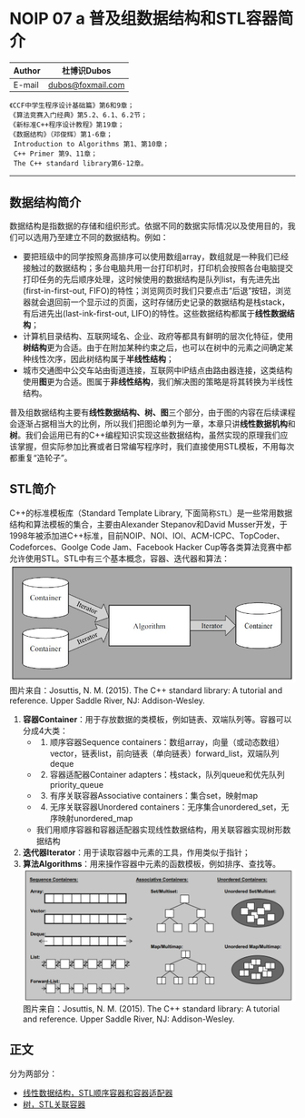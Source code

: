 NOIP 07 a 普及组数据结构和STL容器简介
======

|Author|杜博识Dubos|
|---|---|
|E-mail|dubos@foxmail.com|  

	《CCF中学生程序设计基础篇》第6和9章；
	《算法竞赛入门经典》第5.2、6.1、6.2节；
	《新标准C++程序设计教程》第19章；
	《数据结构》（邓俊辉）第1-6章；
	 Introduction to Algorithms 第1、第10章；
	 C++ Primer 第9、11章；
	 The C++ standard library第6-12章。
	  
------  

## 数据结构简介

数据结构是指数据的存储和组织形式。依据不同的数据实际情况以及使用目的，我们可以选用乃至建立不同的数据结构。例如：  
* 要把班级中的同学按照身高排序可以使用数组array，数组就是一种我们已经接触过的数据结构；多台电脑共用一台打印机时，打印机会按照各台电脑提交打印任务的先后顺序处理，这时候使用的数据结构是队列list，有先进先出(first-in-first-out, FIFO)的特性；浏览网页时我们只要点击“后退”按钮，浏览器就会退回前一个显示过的页面，这时存储历史记录的数据结构是栈stack，有后进先出(last-ink-first-out, LIFO)的特性。这些数据结构都属于**线性数据结构**；  
* 计算机目录结构、互联网域名、企业、政府等都具有鲜明的层次化特征，使用**树结构**更为合适。由于在附加某种约束之后，也可以在树中的元素之间确定某种线性次序，因此树结构属于**半线性结构**；
* 城市交通图中公交车站由街道连接，互联网中IP结点由路由器连接，这类结构使用**图**更为合适。图属于**非线性结构**，我们解决图的策略是将其转换为半线性结构。

普及组数据结构主要有**线性数据结构、树、图**三个部分，由于图的内容在后续课程会逐渐占据相当大的比例，所以我们把图论单列为一章，本章只讲**线性数据机构**和**树**。我们会运用已有的C++编程知识实现这些数据结构，虽然实现的原理我们应该掌握，但实际参加比赛或者日常编写程序时，我们直接使用STL模板，不用每次都重复“造轮子”。  

## STL简介

C++的标准模板库（Standard Template Library, 下面简称`STL`）是一些常用数据结构和算法模板的集合，主要由Alexander Stepanov和David Musser开发，于1998年被添加进C++标准，目前NOIP、NOI、IOI、ACM-ICPC、TopCoder、Codeforces、Goolge Code Jam、Facebook Hacker Cup等各类算法竞赛中都允许使用STL。STL中有三个基本概念，容器、迭代器和算法：  
![](/diagrams/NOIP%2007%20STL%20Components.JPG)  
图片来自：Josuttis, N. M. (2015). The C++ standard library: A tutorial and reference. Upper Saddle River, NJ: Addison-Wesley. 

1. **容器Container**：用于存放数据的类模板，例如链表、双端队列等。容器可以分成4大类：
	* 1. 顺序容器Sequence containers：数组array，向量（或动态数组）vector，链表list，前向链表（单向链表）forward_list，双端队列deque  
	* 2. 容器适配器Container adapters：栈stack，队列queue和优先队列priority_queue  
	* 3. 有序关联容器Associative containers：集合set，映射map  
	* 4. 无序关联容器Unordered containers：无序集合unordered_set，无序映射unordered_map  
	* 我们用顺序容器和容器适配器实现线性数据结构，用关联容器实现树形数据结构  
2. **迭代器Iterator**：用于读取容器中元素的工具，作用类似于指针；  
3. **算法Algorithms**：用来操作容器中元素的函数模板，例如排序、查找等。  
![](/diagrams/NOIP%2007%20STL%20Container%20Types.png)  
图片来自：Josuttis, N. M. (2015). The C++ standard library: A tutorial and reference. Upper Saddle River, NJ: Addison-Wesley.  


## 正文
分为两部分：
* [线性数据结构，STL顺序容器和容器适配器](/NOIP%2007%20b%20线性数据结构.md)
* [树，STL关联容器](/NOIP%2007%20c%20树.md)  
